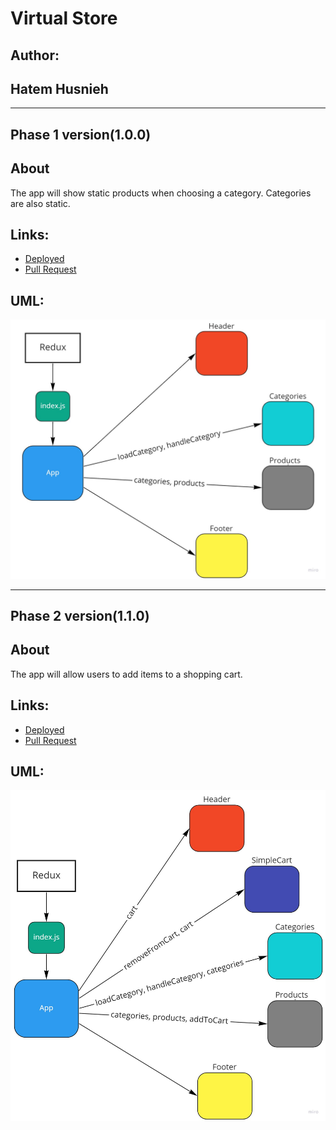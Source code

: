 # Virtual Store

## Author:

## Hatem Husnieh

---

## Phase 1 version(1.0.0)

## About

The app will show static products when choosing a category. Categories are also static.

## Links:

- [Deployed](https://hate-store.netlify.app/)
- [Pull Request](https://github.com/Hatemhusnieh/storefront/pull/1)

## UML:

![uml](/res/Application-State-with-Redux.jpg)

---

## Phase 2 version(1.1.0)

## About

The app will allow users to add items to a shopping cart.

## Links:

- [Deployed](https://hate-store.netlify.app/)
- [Pull Request]()

## UML:

![uml](/res/Combined-Reducers.jpg)
